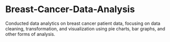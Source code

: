 # Breast-Cancer-Data-Analysis
Conducted data analytics on breast cancer patient data, focusing on data cleaning, transformation, and visualization using pie charts, bar graphs, and other forms of analysis.
